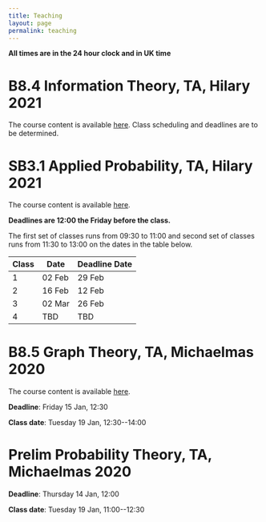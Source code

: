 ```yaml
---
title: Teaching
layout: page
permalink: teaching
---
```


**All times are in the 24 hour clock and in UK time**

# B8.4 Information Theory, TA, Hilary 2021

The course content is available [here](https://courses.maths.ox.ac.uk/node/49135). Class scheduling and deadlines are to be determined.

# SB3.1 Applied Probability, TA, Hilary 2021

The course content is available [here](https://courses.maths.ox.ac.uk/node/49150). 

**Deadlines are 12:00 the Friday before the class.**

The first set of classes runs from 09:30 to 11:00 and second set of classes runs from 11:30 to 13:00 on the dates in the table below.

Class | Date | Deadline Date
--- | --- | ---
1 | 02 Feb | 29 Feb
2 | 16 Feb | 12 Feb
3 | 02 Mar | 26 Feb
4 | TBD | TBD

# B8.5 Graph Theory, TA, Michaelmas 2020

The course content is available [here](https://courses.maths.ox.ac.uk/node/49141).

**Deadline**: Friday 15 Jan, 12:30

**Class date**: Tuesday 19 Jan, 12:30--14:00

# Prelim Probability Theory, TA, Michaelmas 2020

**Deadline**: Thursday 14 Jan, 12:00

**Class date**: Tuesday 19 Jan, 11:00--12:30